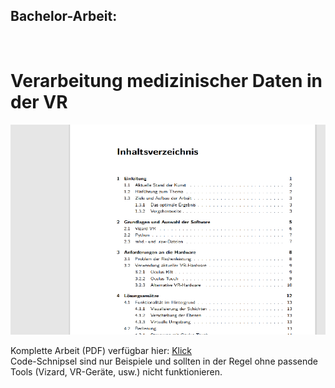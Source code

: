 <h2>Bachelor-Arbeit:</h2><br>
<H1>Verarbeitung medizinischer Daten in der VR</H1>
<p></p>
<img src="port_bachelor.png">
<p></p>
Komplette Arbeit (PDF) verfügbar hier: <a href="https://github.com/paalwie/BachelorMedizin/blob/main/arbeit.pdf">Klick</a>
<br>
Code-Schnipsel sind nur Beispiele und sollten in der Regel ohne passende Tools (Vizard, VR-Geräte, usw.) nicht funktionieren.
